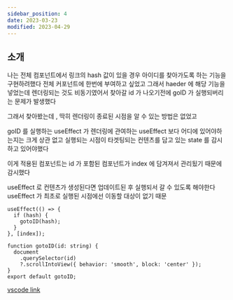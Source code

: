 ```yaml
---
sidebar_position: 4
date: 2023-03-23
modified: 2023-04-29
---
```


## 소개

나는 전체 컴포넌트에서 링크의 hash 값이 있을 경우 아이디를 찾아가도록 하는 기능을 구현하려했다
전체 커포넌트에 한번에 부여하고 싶었고
그래서 haeder 에 해당 기능을 넣었는데
렌더링되는 것도 비동기였어서 찾아갈 id 가 나오기전에 goID 가 실행되버리는 문제가 발생했다

그래서 찾아봤는데 , 딱히 렌더링이 종료된 시점을 알 수 있는 방법은 없었고

goID 를 실행하는 useEffect 가 렌더링에 관여하는 useEffect 보다 어디에 있어야하는지는 크게 상관 없고
실행되는 시점이 타겟팅되는 컨텐츠를 담고 있는 state 를 감시하고 있어야했다

이게 적용된 컴포넌트는 id 가 포함된 컴포넌트가 index 에 담겨져서 관리됬기 때문에 감시했다

useEffect 로 컨텐츠가 생성된다면 업데이트된 후 실행되서 갈 수 있도록 해야한다
useEffect 가 최초로 실행된 시점에선 이동할 대상이 없기 때문

```tsx
useEffect(() => {
  if (hash) {
    gotoID(hash);
  }
}, [index]);
```

```tsx
function gotoID(id: string) {
  document
    .querySelector(id)
    ?.scrollIntoView({ behavior: 'smooth', block: 'center' });
}
export default gotoID;
```

[vscode link](vscode://file/P:/Dev/react-playground/src/utils/HashLink.ts)

